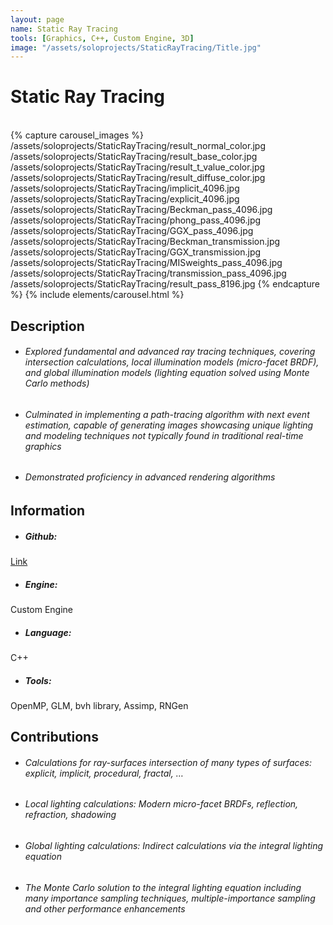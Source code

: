 ```yaml
---
layout: page
name: Static Ray Tracing 
tools: [Graphics, C++, Custom Engine, 3D]
image: "/assets/soloprojects/StaticRayTracing/Title.jpg"
---
```


# Static Ray Tracing 

<br>
{% capture carousel_images %}
/assets/soloprojects/StaticRayTracing/result_normal_color.jpg
/assets/soloprojects/StaticRayTracing/result_base_color.jpg
/assets/soloprojects/StaticRayTracing/result_t_value_color.jpg
/assets/soloprojects/StaticRayTracing/result_diffuse_color.jpg
/assets/soloprojects/StaticRayTracing/implicit_4096.jpg
/assets/soloprojects/StaticRayTracing/explicit_4096.jpg
/assets/soloprojects/StaticRayTracing/Beckman_pass_4096.jpg
/assets/soloprojects/StaticRayTracing/phong_pass_4096.jpg
/assets/soloprojects/StaticRayTracing/GGX_pass_4096.jpg
/assets/soloprojects/StaticRayTracing/Beckman_transmission.jpg
/assets/soloprojects/StaticRayTracing/GGX_transmission.jpg
/assets/soloprojects/StaticRayTracing/MISweights_pass_4096.jpg
/assets/soloprojects/StaticRayTracing/transmission_pass_4096.jpg
/assets/soloprojects/StaticRayTracing/result_pass_8196.jpg
{% endcapture %}
{% include elements/carousel.html %}

## Description
- ###### Explored fundamental and advanced ray tracing techniques, covering intersection calculations, local illumination models (micro-facet BRDF), and global illumination models (lighting equation solved using Monte Carlo methods) 
- ###### Culminated in implementing a path-tracing algorithm with next event estimation, capable of generating images showcasing unique lighting and modeling techniques not typically found in traditional real-time graphics
- ###### Demonstrated proficiency in advanced rendering algorithms


## Information
- ##### **Github**: 
[Link](https://github.com/JinhyunChoi-DEV/CS500)
- ##### **Engine**: 
Custom Engine
- ##### **Language**: 
C++
- ##### **Tools**:
 OpenMP, GLM, bvh library, Assimp, RNGen


## Contributions    
 - ###### Calculations for ray-surfaces intersection of many types of surfaces: explicit, implicit, procedural, fractal, …
 - ###### Local lighting calculations: Modern micro-facet BRDFs, reflection, refraction, shadowing
 - ###### Global lighting calculations: Indirect calculations via the integral lighting equation
 - ###### The Monte Carlo solution to the integral lighting equation including many importance sampling techniques, multiple-importance sampling and other performance enhancements